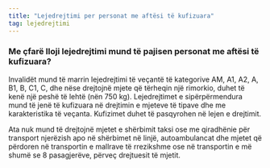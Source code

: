 ```yaml
---
title: "Lejedrejtimi per personat me aftësi të kufizuara"
tag: lejedrejtimi
---
```


### Me çfarë lloji lejedrejtimi mund të pajisen personat me aftësi të kufizuara?

Invalidët mund të marrin lejedrejtimi të veçantë të kategorive AM, A1, A2, A, B1, B, C1, C, dhe nëse drejtojnë mjete që tërheqin një rimorkio, duhet të kenë një peshë të lehtë (nën 750 kg). Lejedrejtimet e sipërpërmendura mund të jenë të kufizuara në drejtimin e mjeteve të tipave dhe me karakteristika të veçanta. Kufizimet duhet të pasqyrohen në lejen e drejtimit.

Ata nuk mund të drejtojnë mjetet e shërbimit taksi ose me qiradhënie për transport njerëzish apo në shërbimet në linjë, autoambulancat dhe mjetet që përdoren në transportin e mallrave të rrezikshme ose në transportin e më shumë se 8 pasagjerëve, përveç drejtuesit të mjetit.
